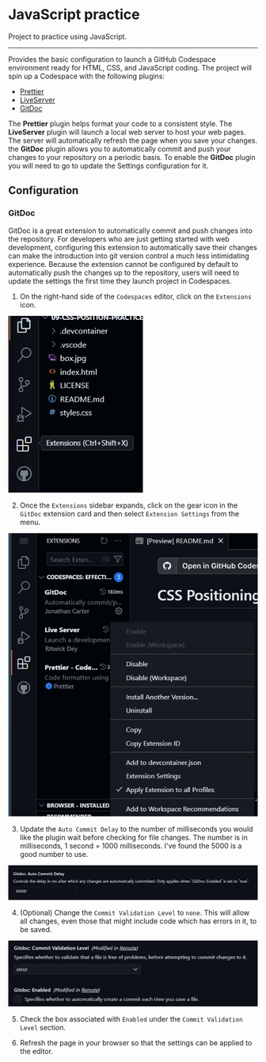 # JavaScript practice
Project to practice using JavaScript.

--------------------------------------------------

Provides the basic configuration to launch a GitHub Codespace environment ready for HTML, CSS, and JavaScript coding. The project will spin up a Codespace with the following plugins:

- [Prettier](https://github.com/prettier/prettier-vscode)
- [LiveServer](https://github.com/ritwickdey/vscode-live-server)
- [GitDoc](https://github.com/lostintangent/gitdoc)

The **Prettier** plugin helps format your code to a consistent style. The **LiveServer** plugin will launch a local web server to host your web pages. The server will automatically refresh the page when you save your changes. the **GitDoc** plugin allows you to automatically commit and push your changes to your repository on a periodic basis. To enable the **GitDoc** plugin you will need to go to update the Settings configuration for it.

## Configuration

### GitDoc

GitDoc is a great extension to automatically commit and push changes into the repository. For developers who are just getting started with web development, configuring this extension to automatically save their changes can make the introduction into git version control a much less intimidating experience. Because the extension cannot be configured by default to automatically push the changes up to the repository, users will need to update the settings the first time they launch project in Codespaces.

1. On the right-hand side of the `Codespaces` editor, click on the `Extensions` icon.

![image](.assets/extensionIcon.jpg) 

2. Once the `Extensions` sidebar expands, click on the gear icon in the `GitDoc` extension card and then select `Extension Settings` from the menu.

![image](.assets/extensionSettingClick.jpg)

3. Update the `Auto Commit Delay` to the number of milliseconds you would like the plugin wait before checking for file changes. The number is in milliseconds, 1 second = 1000 milliseconds. I've found the 5000 is a good number to use.

![image](.assets/autoCommitDelay.jpg) 

4. (Optional) Change the `Commit Validation Level` to `none`. This will allow all changes, even those that might include code which has errors in it, to be saved.

![image](.assets/commitValidation.jpg) 

5. Check the box associated with `Enabled` under the `Commit Validation Level` section.

6. Refresh the page in your browser so that the settings can be applied to the editor.
